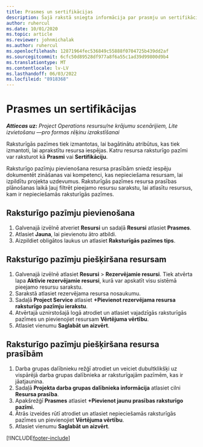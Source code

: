 ```yaml
---
title: Prasmes un sertifikācijas
description: Šajā rakstā sniegta informācija par prasmju un sertifikācijas raksturlielumu pievienošanu resursiem.
author: ruhercul
ms.date: 10/01/2020
ms.topic: article
ms.reviewer: johnmichalak
ms.author: ruhercul
ms.openlocfilehash: 12871964fec536849c55888f0704725b439dd2af
ms.sourcegitcommit: 6cfc50d89528df977a8f6a55c1ad39d99800d9b4
ms.translationtype: MT
ms.contentlocale: lv-LV
ms.lasthandoff: 06/03/2022
ms.locfileid: "8918368"
---
```

# <a name="skills-and-certifications"></a>Prasmes un sertifikācijas
_**Attiecas uz:** Project Operations resursu/ne krājumu scenārijiem, Lite izvietošanu —pro formas rēķinu izrakstīšanai_

Raksturīgās pazīmes tiek izmantotas, lai bagātinātu atribūtus, kas tiek izmantoti, lai aprakstītu resursa iespējas. Katru resursa raksturīgo pazīmi var raksturot kā **Prasmi** vai **Sertifikāciju**.

Raksturīgo pazīmju pievienošana resursa prasībām sniedz iespēju dokumentēt zināšanas vai kompetenci, kas nepieciešama resursam, lai izpildītu projekta uzdevumus. Raksturīgās pazīmes resursa prasības plānošanas laikā ļauj filtrēt pieejamo resursu sarakstu, lai atlasītu resursus, kam ir nepieciešamās raksturīgās pazīmes.

## <a name="add-characteristics"></a>Raksturīgo pazīmju pievienošana

1. Galvenajā izvēlnē atveriet **Resursi** un sadaļā **Resursi** atlasiet **Prasmes**.
2. Atlasiet **Jauna**, lai pievienotu ātro atbildi.
3. Aizpildiet obligātos laukus un atlasiet **Raksturīgās pazīmes tips**.

## <a name="assign-characteristics-to-resources"></a>Raksturīgo pazīmju piešķiršana resursam

1. Galvenajā izvēlnē atlasiet **Resursi** > **Rezervējamie resursi**. Tiek atvērta lapa **Aktīvie rezervējamie resursi**, kurā var apskatīt visu sistēmā pieejamo resursu sarakstu.
2. Sarakstā atlasiet rezervējama resursa nosaukumu.
3. Sadaļā **Project Service** atlasiet **+Pievienot rezervējama resursa raksturīgo pazīmju ierakstu**.
4. Atvērtajā uznirstošajā logā atrodiet un atlasiet vajadzīgās raksturīgās pazīmes un pievienojiet resursam **Vērtējuma vērtību**.
5. Atlasiet vienumu **Saglabāt un aizvērt**.

## <a name="assign-characteristics-to-resource-requirements"></a>Raksturīgo pazīmju piešķiršana resursa prasībām

1. Darba grupas dalībnieku režģī atrodiet un veiciet dubultklikšķi uz vispārējā darba grupas dalībnieka ar raksturīgajām pazīmēm, kas ir jāatjaunina.
2. Sadaļā **Projekta darba grupas dalībnieka informācija** atlasiet cilni **Resursa prasība**.
3. Apakšrežģī **Prasmes** atlasiet **+Pievienot jaunu prasības raksturīgo pazīmi.**
4. Ātrās izveides rūtī atrodiet un atlasiet nepieciešamās raksturīgās pazīmes un pievienojiet **Vērtējuma vērtību**.
5. Atlasiet vienumu **Saglabāt un aizvērt**.

[!INCLUDE[footer-include](../includes/footer-banner.md)]